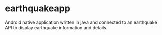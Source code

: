 # earthquakeapp
Android native application written in java and connected to an earthquake API to display earthquake information and details.
